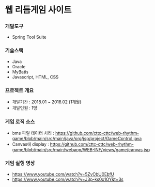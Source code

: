 # 웹 리듬게임 사이트
### 개발도구
- Spring Tool Suite
### 기술스택
- Java
- Oracle
- MyBatis
- Javascript, HTML, CSS
### 프로젝트 개요
- 개발기간 : 2018.01 ~ 2018.02 (1개월)
- 개발인원 : 1명
### 게임 로직 소스
- bms 파일 데이터 처리 : https://github.com/cttc-cttc/web-rhythm-game/blob/main/src/main/java/org/jsp/project/GameControl.java
- Canvas에 display : https://github.com/cttc-cttc/web-rhythm-game/blob/main/src/main/webapp/WEB-INF/views/game/canvas.jsp
### 게임 실행 영상
- https://www.youtube.com/watch?v=5ZvObU0EbfU
- https://www.youtube.com/watch?v=J3p-ks0x1OY&t=3s
